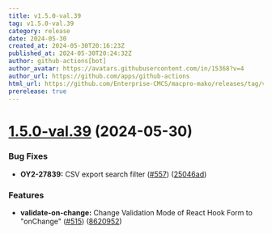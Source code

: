 ```yaml
---
title: v1.5.0-val.39
tag: v1.5.0-val.39
category: release
date: 2024-05-30
created_at: 2024-05-30T20:16:23Z
published_at: 2024-05-30T20:24:32Z
author: github-actions[bot]
author_avatar: https://avatars.githubusercontent.com/in/15368?v=4
author_url: https://github.com/apps/github-actions
html_url: https://github.com/Enterprise-CMCS/macpro-mako/releases/tag/v1.5.0-val.39
prerelease: true
---
```


# [1.5.0-val.39](https://github.com/Enterprise-CMCS/macpro-mako/compare/v1.5.0-val.38...v1.5.0-val.39) (2024-05-30)


### Bug Fixes

* **OY2-27839:** CSV export search filter ([#557](https://github.com/Enterprise-CMCS/macpro-mako/issues/557)) ([25046ad](https://github.com/Enterprise-CMCS/macpro-mako/commit/25046adf927c8b1514f7985e0808a53b54080223))


### Features

* **validate-on-change:** Change Validation Mode of React Hook Form to "onChange" ([#515](https://github.com/Enterprise-CMCS/macpro-mako/issues/515)) ([8620952](https://github.com/Enterprise-CMCS/macpro-mako/commit/8620952f8c937aa21d944c06f4119d6dad69e23a))




